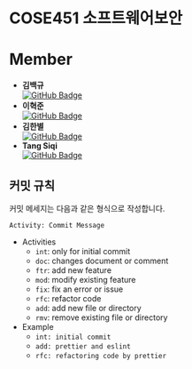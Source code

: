 # COSE451 소프트웨어보안

# Member
- **김백규**  
    [![GitHub Badge](https://img.shields.io/badge/GitHub-181717?&logo=GitHub&logoColor=white&style=for-the-badge&link=https://github.com/centneuf0109)](https://github.com/centneuf0109)
- **이혁준**  
    [![GitHub Badge](https://img.shields.io/badge/GitHub-181717?&logo=GitHub&logoColor=white&style=for-the-badge&link=https://github.com/newxxson)](https://github.com/newxxson)
- **김한별**  
    [![GitHub Badge](https://img.shields.io/badge/GitHub-181717?&logo=GitHub&logoColor=white&style=for-the-badge&link=https://github.com/khan1652)](https://github.com/khan1652)
- **Tang Siqi**  
    [![GitHub Badge](https://img.shields.io/badge/GitHub-181717?&logo=GitHub&logoColor=white&style=for-the-badge&link=https://github.com/NinaT926)](https://github.com/NinaT926)

## 커밋 규칙

커밋 메세지는 다음과 같은 형식으로 작성합니다.

```
Activity: Commit Message
```

-   Activities
    -   `int`: only for initial commit
    -   `doc`: changes document or comment
    -   `ftr`: add new feature
    -   `mod`: modify existing feature
    -   `fix`: fix an error or issue
    -   `rfc`: refactor code
    -   `add`: add new file or directory
    -   `rmv`: remove existing file or directory
-   Example
    -   `int: initial commit`
    -   `add: prettier and eslint`
    -   `rfc: refactoring code by prettier`
